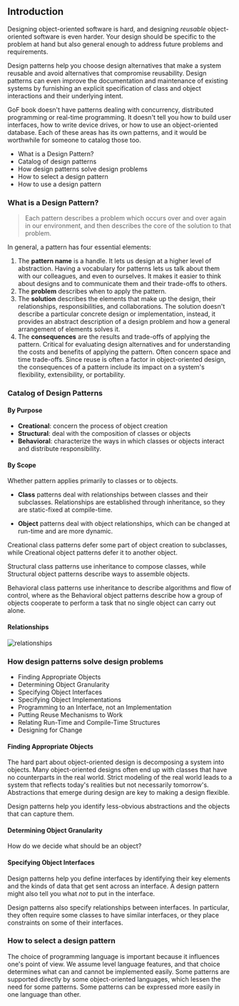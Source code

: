 ## Introduction

Designing object-oriented software is hard, and designing _reusable_ object-oriented software
is even harder. Your design should be specific to the problem at hand but also general
enough to address future problems and requirements.

Design patterns help you choose design alternatives that make a system reusable and avoid
alternatives that compromise reusability. Design patterns can even improve the documentation
and maintenance of existing systems by furnishing an explicit specification of class and object
interactions and their underlying intent.

GoF book doesn't have patterns dealing with concurrency, distributed programming or real-time programming.
It doesn't tell you how to build user interfaces, how to write device drives, or how to use an object-oriented
database. Each of these areas has its own patterns, and it would be worthwhile for someone to catalog those too.

* What is a Design Pattern?
* Catalog of design patterns
* How design patterns solve design problems
* How to select a design pattern
* How to use a design pattern

### What is a Design Pattern?

> Each pattern describes a problem which occurs over and over again in our environment, and then
describes the core of the solution to that problem.
>

In general, a pattern has four essential elements:

1. The __pattern name__ is a handle. It lets us design at a higher level of abstraction.
Having a vocabulary for patterns lets us talk about them with our colleagues, and even to ourselves.
It makes it easier to think about designs and to communicate them and their trade-offs to others.
2. The __problem__ describes when to apply the pattern.
3. The __solution__ describes the elements that make up the design, their relationships,
responsibilities, and collaborations. The solution doesn't describe a particular concrete design
or implementation, instead, it provides an abstract description of a design problem and how a 
general arrangement of elements solves it.
4. The __consequences__ are the results and trade-offs of applying the pattern. Critical for evaluating
design alternatives and for understanding the costs and benefits of applying the pattern. Often concern
space and time trade-offs. Since reuse is often a factor in object-oriented design, the consequences of a pattern
include its impact on a system's flexibility, extensibility, or portability. 

### Catalog of Design Patterns

#### By Purpose

* __Creational__: concern the process of object creation
* __Structural__: deal with the composition of classes or objects
* __Behavioral__: characterize the ways in which classes or objects interact and distribute responsibility.

#### By Scope

Whether pattern applies primarily to classes or to objects.

* __Class__ patterns deal with relationships between classes and their subclasses. Relationships are established
through inheritance, so they are static-fixed at compile-time.

* __Object__ patterns deal with object relationships,
which can be changed at run-time and are more dynamic.

Creational class patterns defer some part of object creation to subclasses, while Creational object patterns defer it
to another object.

Structural class patterns use inheritance to compose classes, while Structural object patterns describe
ways to assemble objects.

Behavioral class patterns use inheritance to describe algorithms and flow of control, where as the Behavioral object
patterns describe how a group of objects cooperate to perform a task that no single object can carry out alone.

#### Relationships

![relationships](https://www.researchgate.net/profile/Seppo_Kuikka/publication/35704344/figure/fig7/AS:669538915991561@1536641925670/Design-Pattern-relationships-from-Gamma-et-al-1995.png)

### How design patterns solve design problems

* Finding Appropriate Objects
* Determining Object Granularity
* Specifying Object Interfaces
* Specifying Object Implementations
* Programming to an Interface, not an Implementation
* Putting Reuse Mechanisms to Work
* Relating Run-Time and Compile-Time Structures
* Designing for Change

#### Finding Appropriate Objects

The hard part about object-oriented design is decomposing a system into objects.
Many object-oriented designs often end up with classes that have no counterparts
in the real world. Strict modeling of the real world leads to a system that
reflects today's realities but not necessarily tomorrow's. Abstractions that emerge
during design are key to making a design flexible.

Design patterns help you identify less-obvious abstractions and the objects that can
capture them.

#### Determining Object Granularity

How do we decide what should be an object?

#### Specifying Object Interfaces

Design patterns help you define interfaces by identifying their key elements and the
kinds of data that get sent across an interface. A design pattern might also tell you
what _not_ to put in the interface.

Design patterns also specify relationships between interfaces. In particular, they often
require some classes to have similar interfaces, or they place constraints on some of their interfaces.

### How to select a design pattern

The choice of programming language is important because it influences one's point of view. We assume level
language features, and that choice determines what can and cannot be implemented easily. Some patterns are
supported directly by some object-oriented languages, which lessen the need for some patterns. Some patterns
can be expressed more easily in one language than other.
